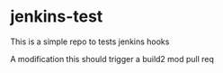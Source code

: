 # jenkins-test
This is a simple repo to tests jenkins hooks

A modification this should trigger a build2
mod pull req
